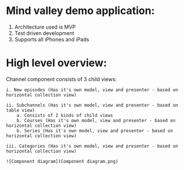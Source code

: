 # Mind valley demo application:

1. Architecture used is MVP
2. Test driven development
3. Supports all iPhones and iPads

# High level overview:

Channel component consists of 3 child views:

	i. New episodes (Has it's own model, view and presenter - based on horizontal collection view)

	ii. Subchannels (Has it's own model, view and presenter - based on table view)
		a. Consists of 2 kinds of child views
		b. Courses (Has it's own model, view and presenter - based on horizontal collection view)
		b. Series (Has it's own model, view and presenter - based on horizontal collection view)

	iii. Categories (Has it's own model, view and presenter - based on horizontal collection view)

	![Component diagram](Component diagram.png)
